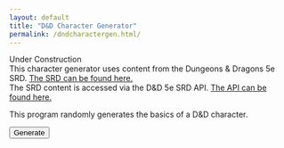 ```yaml
---
layout: default
title: "D&D Character Generator"
permalink: /dndcharactergen.html/
---
```


<p>
  Under Construction<br>
  This character generator uses content from the Dungeons & Dragons 5e SRD. 
  <a href="https://media.wizards.com/2016/downloads/DND/SRD-OGL_V5.1.pdf">
    The SRD can be found here.
  </a><br>
  The SRD content is accessed via the D&D 5e SRD API. 
  <a href="https://www.dnd5eapi.co/">
    The API can be found here.
  </a>
</p>
<p>
  This program randomly generates the basics of a D&D character.
</p>
<form id="form1">
  <button type="button" onclick="showChar()">Generate</button>
</form>
<p id="result"></p>

<script src="../../javascript/dndcharactergen.js"></script>
